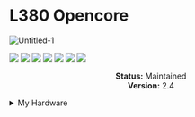 # L380 Opencore
![Untitled-1](https://github.com/user-attachments/assets/ed0a3865-b22c-4789-9b06-f363a8ef57e9)

<!-- Badges -->
<p>
  <img src="https://img.shields.io/badge/macOS-Big%20Sur-red" />
  <img src="https://img.shields.io/badge/macOS-Monterey-pink" />
  <img src="https://img.shields.io/badge/macOS-Ventura-orange" />
  <img src="https://img.shields.io/badge/macOS-Sonoma-green" />
  <img src="https://img.shields.io/badge/macOS-Sequoia-lightgrey" />
  <img src="https://img.shields.io/badge/OpenCore-1.0.4-blue" />
  <img src="https://img.shields.io/badge/license-MIT-purple" />
</p>

<p align="center">
  <strong>Status:</strong> Maintained<br>
  <strong>Version:</strong> 2.4
</p>

<details>
  <summary>My Hardware</summary>
  
| Category    | Component                             |
|-------------|---------------------------------------|
| CPU         | Intel Core i5-8350U                   |
| GPU         | Intel UHD Graphics 620                |
| SSD         | Intel 256GB M.2 SSD                   |
| Memory      | 16GB DDR4 2400Mhz                     |
| Camera      | 720p Camera                           |
| WiFi & BT   | Intel 18265 Wifi (Helipot)            |

</details>

